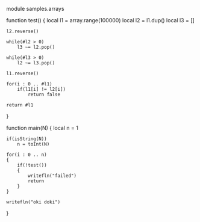 module samples.arrays

function test()
{
	local l1 = array.range(100000)
	local l2 = l1.dup()
	local l3 = []

	l2.reverse()

	while(#l2 > 0)
		l3 ~= l2.pop()

	while(#l3 > 0)
		l2 ~= l3.pop()

	l1.reverse()

	for(i : 0 .. #l1)
		if(l1[i] != l2[i])
			return false

	return #l1
}

function main(N)
{
	local n = 1

	if(isString(N))
		n = toInt(N)

	for(i : 0 .. n)
	{
		if(!test())
		{
			writefln("failed")
			return
		}
	}

	writefln("oki doki")
}